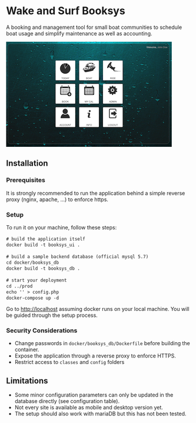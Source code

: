 # Wake and Surf Booksys

A booking and management tool for small boat communities to schedule boat usage and simplify maintenance as well as accounting.

![dashboard view](https://raw.githubusercontent.com/guidohu/booksys/master/img/dashboard.png)

## Installation

### Prerequisites
It is strongly recommended to run the application behind a simple reverse proxy (nginx, apache, ...) to enforce https.

### Setup
To run it on your machine, follow these steps:

```
# build the application itself
docker build -t booksys_ui .

# build a sample backend database (official mysql 5.7)
cd docker/booksys_db
docker build -t booksys_db .

# start your deployment
cd ../prod
echo '' > config.php
docker-compose up -d
```

Go to [http://localhost](http://localhost) assuming docker runs on your local machine. You will be guided through the setup process.

### Security Considerations

- Change passwords in `docker/booksys_db/Dockerfile` before building the container.
- Expose the application through a reverse proxy to enforce HTTPS.
- Restrict access to `classes` and `config` folders

## Limitations

- Some minor configuration parameters can only be updated in the database directly (see configuration table).
- Not every site is available as mobile and desktop version yet.
- The setup should also work with mariaDB but this has not been tested.
